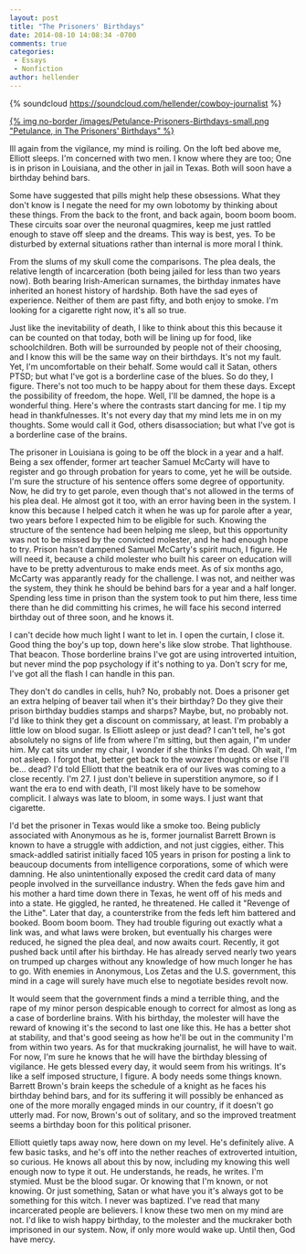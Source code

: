 ```yaml
---
layout: post
title: "The Prisoners' Birthdays"
date: 2014-08-10 14:08:34 -0700
comments: true
categories: 
 - Essays
 - Nonfiction
author: hellender
---
```

{% soundcloud https://soundcloud.com/hellender/cowboy-journalist %}

[{% img no-border /images/Petulance-Prisoners-Birthdays-small.png "Petulance, in The Prisoners' Birthdays" %}](/images/Petulance-Prisoners-Birthdays.png)

Ill again from the vigilance, my mind is roiling. On the loft bed above me, Elliott sleeps. I'm concerned with two men. I know where they are too; One is in prison in Louisiana, and the other in jail in Texas. Both will soon have a birthday behind bars. 

Some have suggested that pills might help these obsessions. What they don't know is I negate the need for my own lobotomy by thinking about these things. From the back to the front, and back again, boom boom boom. These circuits soar over the neuronal quagmires, keep me just rattled enough to stave off sleep and the dreams. This way is best, yes. To be disturbed by external situations rather than internal is more moral I think.

From the slums of my skull come the comparisons. The plea deals, the relative length of incarceration (both being jailed for less than two years now). Both bearing Irish-American surnames, the birthday inmates have inherited an honest history of hardship. Both have the sad eyes of experience. Neither of them are past fifty, and both enjoy to smoke. I'm looking for a cigarette right now, it's all so true. 

Just like the inevitability of death, I like to think about this this because it can be counted on that today, both will be lining up for food, like schoolchildren. Both will be surrounded by people not of their choosing, and I know this will be the same way on their birthdays. It's not my fault. Yet, I'm uncomfortable on their behalf. Some would call it Satan, others PTSD; but what I've got is a borderline case of the blues. So do they, I figure. There's not too much to be happy about for them these days.  Except the possibility of freedom, the hope. Well, I'll be damned, the hope is a wonderful thing. Here's where the contrasts start dancing for me. I tip my head in thankfulnesses. It's not every day that my mind lets me in on my thoughts. Some would call it God, others disassociation; but what I've got is a borderline case of the brains. 

The prisoner in Louisiana is going to be off the block in a year and a half. Being a sex offender, former art teacher Samuel McCarty will have to register and go through probation for years to come, yet he will be outside. I'm sure the structure of his sentence offers some degree of opportunity. Now, he did try to get parole, even though that's not allowed in the terms of his plea deal. He almost got it too, with an error having been in the system. I know this because I helped catch it when he was up for parole after a year, two years before I expected him to be eligible for such. Knowing the structure of the sentence had been helping me sleep, but this opportunity was not to be missed by the convicted molester, and he had enough hope to try. Prison hasn't dampened Samuel McCarty's spirit much, I figure. He will need it, because a child molester who built his career on education will have to be pretty adventurous to make ends meet. As of six months ago, McCarty was apparantly ready for the challenge. I was not, and neither was the system, they think he should be behind bars for a year and a half longer. Spending less time in prison than the system took to put him there, less time there than he did committing his crimes, he will face his second interred birthday out of three soon, and he knows it.  
  
I can't decide how much light I want to let in. I open the curtain, I close it. Good thing the boy's up top, down here's like slow strobe. That lighthouse. That beacon. Those borderline brains I've got are using introverted intuition, but never mind the pop psychology if it's nothing to ya. Don't scry for me, I've got all the flash I can handle in this pan. 

They don't do candles in cells, huh? No, probably not. Does a prisoner get an extra helping of beaver tail when it's their birthday? Do they give their prison birthday buddies stamps and sharps? Maybe, but, no probably not. I'd like to think they get a discount on commissary, at least. I'm probably a little low on blood sugar. Is Elliott asleep or just dead? I can't tell, he's got absolutely no signs of life from where I'm sitting, but then again, I"m under him. My cat sits under my chair, I wonder if she thinks I'm dead. Oh wait, I'm not asleep. I forgot that, better get back to the wowzer thoughts or else I'll be... dead? I'd told Elliott that the beatnik era of our lives was coming to a close recently. I'm 27. I just don't believe in superstition anymore, so if I want the era to end with death, I'll most likely have to be somehow complicit. I always was late to bloom, in some ways. I just want that cigarette.

I'd bet the prisoner in Texas would like a smoke too. Being publicly associated with Anonymous as he is, former journalist Barrett Brown is known to have a struggle with addiction, and not just ciggies, either. This smack-addled satirist initially faced 105 years in prison for posting a link to beaucoup documents from intelligence corporations, some of which were damning. He also unintentionally exposed the credit card data of many people involved in the surveillance industry. When the feds gave him and his mother a hard time down there in Texas, he went off of his meds and into a state. He giggled, he ranted, he threatened. He called it "Revenge of the Lithe". Later that day, a counterstrike from the feds left him battered and booked. Boom boom boom. They had trouble figuring out exactly what a link was, and what laws were broken, but eventually his charges were reduced, he signed the plea deal, and now awaits court. Recently, it got pushed back until after his birthday. He has already served nearly two years on trumped up charges without any knowledge of how much longer he has to go. With enemies in Anonymous, Los Zetas and the U.S. government, this mind in a cage will surely have much else to negotiate besides revolt now.      

It would seem that the government finds a mind a terrible thing, and the rape of my minor person despicable enough to correct for almost as long as a case of borderline brains. With his birthday, the molester will have the reward of knowing it's the second to last one like this. He has a better shot at stability, and that's good seeing as how he'll be out in the community I'm from within two years. As for that muckraking journalist, he will have to wait. For now, I'm sure he knows that he will have the birthday blessing of vigilance. He gets blessed every day, it would seem from his writings. It's like a self imposed structure, I figure. A body needs some things known. Barrett Brown's brain keeps the schedule of a knight as he faces his birthday behind bars, and for its suffering it will possibly be enhanced as one of the more morally engaged minds in our country, if it doesn't go utterly mad. For now, Brown's out of solitary, and so the improved treatment seems a birthday boon for this political prisoner. 

Elliott quietly taps away now, here down on my level. He's definitely alive. A few basic tasks, and he's off into the nether reaches of extroverted intuition, so curious. He knows all about this by now, including my knowing this well enough now to type it out. He understands, he reads, he writes. I'm stymied. Must be the blood sugar. Or knowing that I'm known, or not knowing. Or just something, Satan or what have you it's always got to be something for this witch. I never was baptized. I've read that many incarcerated people are believers. I know these two men on my mind are not. I'd like to wish happy birthday, to the molester and the muckraker both imprisoned in our system. Now, if only more would wake up. Until then, God have mercy. 
